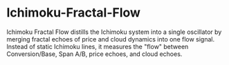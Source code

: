 # Ichimoku-Fractal-Flow
Ichimoku Fractal Flow distills the Ichimoku system into a single oscillator by merging fractal echoes of price and cloud dynamics into one flow signal. Instead of static Ichimoku lines, it measures the "flow" between Conversion/Base, Span A/B, price echoes, and cloud echoes. 
